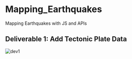# Mapping_Earthquakes
Mapping Earthquakes with JS and APIs


## Deliverable 1: Add Tectonic Plate Data


![dev1](https://user-images.githubusercontent.com/58860105/141715391-865a6931-2cb5-4f47-8451-2186ded86328.PNG)
